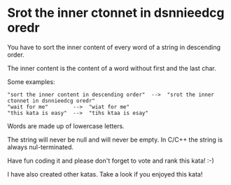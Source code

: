# Srot the inner ctonnet in dsnnieedcg oredr

You have to sort the inner content of every word of a string in descending order.

The inner content is the content of a word without first and the last char.

Some examples:

```
"sort the inner content in descending order"  -->  "srot the inner ctonnet in dsnnieedcg oredr"
"wait for me"        -->  "wiat for me"
"this kata is easy"  -->  "tihs ktaa is esay"
```

Words are made up of lowercase letters.

The string will never be null and will never be empty. In C/C++ the string is always nul-terminated.

Have fun coding it and please don't forget to vote and rank this kata! :-)

I have also created other katas. Take a look if you enjoyed this kata!
